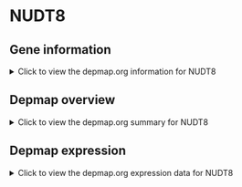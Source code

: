 <h1>NUDT8</h1>

<h2>Gene information</h2>
<details>
  <summary>Click to view the depmap.org information for NUDT8</summary>
  <iframe src="https://depmap.org/portal/gene/NUDT8?tab=about" style="border:none;width:100%;height:800px"></iframe>
</details>

<h2>Depmap overview</h2>
<details>
  <summary>Click to view the depmap.org summary for NUDT8</summary>
  <iframe src="https://depmap.org/portal/gene/NUDT8?tab=overview" style="border:none;width:100%;height:800px"></iframe>
</details>

<h2>Depmap expression</h2>
<details>
  <summary>Click to view the depmap.org expression data for NUDT8</summary>
  <iframe src="https://depmap.org/portal/gene/NUDT8?tab=characterization" style="border:none;width:100%;height:800px"></iframe>
</details>


<!--
<h2>Reactome Pathway diagram</h2>
PNAME
-->


